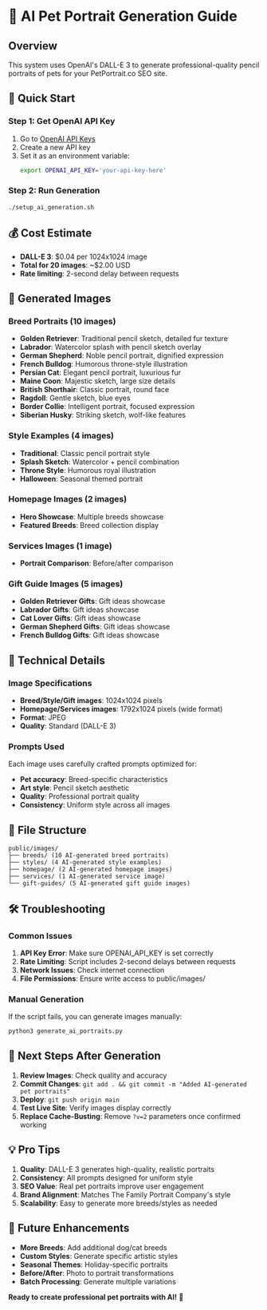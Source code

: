 # 🤖 AI Pet Portrait Generation Guide

## Overview
This system uses OpenAI's DALL-E 3 to generate professional-quality pencil portraits of pets for your PetPortrait.co SEO site.

## 🚀 Quick Start

### Step 1: Get OpenAI API Key
1. Go to [OpenAI API Keys](https://platform.openai.com/api-keys)
2. Create a new API key
3. Set it as an environment variable:
   ```bash
   export OPENAI_API_KEY='your-api-key-here'
   ```

### Step 2: Run Generation
```bash
./setup_ai_generation.sh
```

## 💰 Cost Estimate
- **DALL-E 3**: $0.04 per 1024x1024 image
- **Total for 20 images**: ~$2.00 USD
- **Rate limiting**: 2-second delay between requests

## 🎨 Generated Images

### Breed Portraits (10 images)
- **Golden Retriever**: Traditional pencil sketch, detailed fur texture
- **Labrador**: Watercolor splash with pencil sketch overlay
- **German Shepherd**: Noble pencil portrait, dignified expression
- **French Bulldog**: Humorous throne-style illustration
- **Persian Cat**: Elegant pencil portrait, luxurious fur
- **Maine Coon**: Majestic sketch, large size details
- **British Shorthair**: Classic portrait, round face
- **Ragdoll**: Gentle sketch, blue eyes
- **Border Collie**: Intelligent portrait, focused expression
- **Siberian Husky**: Striking sketch, wolf-like features

### Style Examples (4 images)
- **Traditional**: Classic pencil portrait style
- **Splash Sketch**: Watercolor + pencil combination
- **Throne Style**: Humorous royal illustration
- **Halloween**: Seasonal themed portrait

### Homepage Images (2 images)
- **Hero Showcase**: Multiple breeds showcase
- **Featured Breeds**: Breed collection display

### Services Images (1 image)
- **Portrait Comparison**: Before/after comparison

### Gift Guide Images (5 images)
- **Golden Retriever Gifts**: Gift ideas showcase
- **Labrador Gifts**: Gift ideas showcase
- **Cat Lover Gifts**: Gift ideas showcase
- **German Shepherd Gifts**: Gift ideas showcase
- **French Bulldog Gifts**: Gift ideas showcase

## 🔧 Technical Details

### Image Specifications
- **Breed/Style/Gift images**: 1024x1024 pixels
- **Homepage/Services images**: 1792x1024 pixels (wide format)
- **Format**: JPEG
- **Quality**: Standard (DALL-E 3)

### Prompts Used
Each image uses carefully crafted prompts optimized for:
- **Pet accuracy**: Breed-specific characteristics
- **Art style**: Pencil sketch aesthetic
- **Quality**: Professional portrait quality
- **Consistency**: Uniform style across all images

## 📁 File Structure
```
public/images/
├── breeds/ (10 AI-generated breed portraits)
├── styles/ (4 AI-generated style examples)
├── homepage/ (2 AI-generated homepage images)
├── services/ (1 AI-generated service image)
└── gift-guides/ (5 AI-generated gift guide images)
```

## 🛠️ Troubleshooting

### Common Issues
1. **API Key Error**: Make sure OPENAI_API_KEY is set correctly
2. **Rate Limiting**: Script includes 2-second delays between requests
3. **Network Issues**: Check internet connection
4. **File Permissions**: Ensure write access to public/images/

### Manual Generation
If the script fails, you can generate images manually:
```python
python3 generate_ai_portraits.py
```

## 🎯 Next Steps After Generation

1. **Review Images**: Check quality and accuracy
2. **Commit Changes**: `git add . && git commit -m "Added AI-generated pet portraits"`
3. **Deploy**: `git push origin main`
4. **Test Live Site**: Verify images display correctly
5. **Replace Cache-Busting**: Remove `?v=2` parameters once confirmed working

## 💡 Pro Tips

1. **Quality**: DALL-E 3 generates high-quality, realistic portraits
2. **Consistency**: All prompts designed for uniform style
3. **SEO Value**: Real pet portraits improve user engagement
4. **Brand Alignment**: Matches The Family Portrait Company's style
5. **Scalability**: Easy to generate more breeds/styles as needed

## 🔄 Future Enhancements

- **More Breeds**: Add additional dog/cat breeds
- **Custom Styles**: Generate specific artistic styles
- **Seasonal Themes**: Holiday-specific portraits
- **Before/After**: Photo to portrait transformations
- **Batch Processing**: Generate multiple variations

**Ready to create professional pet portraits with AI!** 🚀



